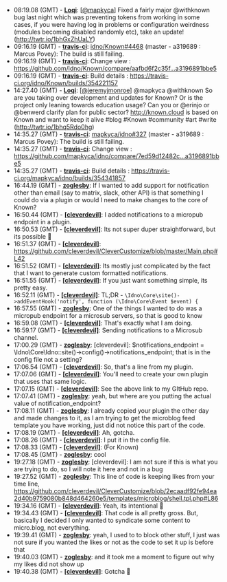 * <a id="08:19.08">08:19.08 (GMT)</a> - __[Loqi](https://github.com/Loqi)__: [<a href="https://twitter.com/mapkyca">@mapkyca</a>] Fixed a fairly major @withknown bug last night which was preventing tokens from working in some cases, if you were having log in problems or configuration weirdness (modules becoming disabled randomly etc), take an update! (http://twtr.io/1bhGxZhUaLY)
* <a id="09:16.19">09:16.19 (GMT)</a> - __[travis-ci](https://github.com/travis-ci)__: <a href="https://github.com/idno/Known/issues/4468">idno/Known#4468</a> (master - a319689 : Marcus Povey): The build is still failing.
* <a id="09:16.19">09:16.19 (GMT)</a> - __[travis-ci](https://github.com/travis-ci)__: Change view : https://github.com/idno/Known/compare/aafbd6f2c35f...a3196891bbe5
* <a id="09:16.19">09:16.19 (GMT)</a> - __[travis-ci](https://github.com/travis-ci)__: Build details : https://travis-ci.org/idno/Known/builds/354221157
* <a id="14:27.40">14:27.40 (GMT)</a> - __[Loqi](https://github.com/Loqi)__: [<a href="https://twitter.com/jeremyjmonroe">@jeremyjmonroe</a>] @mapkyca @withknown So are you taking over development and updates for Known? Or is the project only leaning towards education usage? Can you or @erinjo or @benwerd clarify plan for public sector? http://known.cloud is based on Known and want to keep it alive #blog #Known #community #art #write (http://twtr.io/1bhq5Rdo0hg)
* <a id="14:35.27">14:35.27 (GMT)</a> - __[travis-ci](https://github.com/travis-ci)__: <a href="https://github.com/mapkyca/idno/issues/327">mapkyca/idno#327</a> (master - a319689 : Marcus Povey): The build is still failing.
* <a id="14:35.27">14:35.27 (GMT)</a> - __[travis-ci](https://github.com/travis-ci)__: Change view : https://github.com/mapkyca/idno/compare/7ed59d12482c...a3196891bbe5
* <a id="14:35.27">14:35.27 (GMT)</a> - __[travis-ci](https://github.com/travis-ci)__: Build details : https://travis-ci.org/mapkyca/idno/builds/354341857
* <a id="16:44.19">16:44.19 (GMT)</a> - __[zoglesby](https://github.com/zoglesby)__: If I wanted to add support for notification other than email (say to matrix, slack, other API) is that something I could do via a plugin or would I need to make changes to the core of Known?
* <a id="16:50.44">16:50.44 (GMT)</a> - __[[cleverdevil]](https://github.com/[cleverdevil])__: I added notifications to a micropub endpoint in a plugin.
* <a id="16:50.53">16:50.53 (GMT)</a> - __[[cleverdevil]](https://github.com/[cleverdevil])__: Its not super duper straightforward, but its possible 🙂
* <a id="16:51.37">16:51.37 (GMT)</a> - __[[cleverdevil]](https://github.com/[cleverdevil])__: https://github.com/cleverdevil/CleverCustomize/blob/master/Main.php#L42
* <a id="16:51.52">16:51.52 (GMT)</a> - __[[cleverdevil]](https://github.com/[cleverdevil])__: Its mostly just complicated by the fact that I want to generate custom formatted notifications.
* <a id="16:51.55">16:51.55 (GMT)</a> - __[[cleverdevil]](https://github.com/[cleverdevil])__: If you just want something simple, its pretty easy.
* <a id="16:52.11">16:52.11 (GMT)</a> - __[[cleverdevil]](https://github.com/[cleverdevil])__: TL;DR - `\Idno\Core\site()->addEventHook('notify', function (\Idno\Core\Event $event) {`
* <a id="16:57.55">16:57.55 (GMT)</a> - __[zoglesby](https://github.com/zoglesby)__: One of the things I wanted to do was a micropub endpoint for a microsub servers, so that is good to know
* <a id="16:59.08">16:59.08 (GMT)</a> - __[[cleverdevil]](https://github.com/[cleverdevil])__: That's exactly what I am doing.
* <a id="16:59.17">16:59.17 (GMT)</a> - __[[cleverdevil]](https://github.com/[cleverdevil])__: Sending notifications to a Microsub channel.
* <a id="17:00.29">17:00.29 (GMT)</a> - __[zoglesby](https://github.com/zoglesby)__: [cleverdevil]: $notifications_endpoint = \Idno\Core\Idno::site()->config()->notifications_endpoint; that is in the config file not a setting?
* <a id="17:06.54">17:06.54 (GMT)</a> - __[[cleverdevil]](https://github.com/[cleverdevil])__: So, that's a line from my plugin.
* <a id="17:07.06">17:07.06 (GMT)</a> - __[[cleverdevil]](https://github.com/[cleverdevil])__: You'll need to create your own plugin that uses that same logic.
* <a id="17:07.15">17:07.15 (GMT)</a> - __[[cleverdevil]](https://github.com/[cleverdevil])__: See the above link to my GItHub repo.
* <a id="17:07.41">17:07.41 (GMT)</a> - __[zoglesby](https://github.com/zoglesby)__: yeah, but where are you putting the actual value of notification_endpoint?
* <a id="17:08.11">17:08.11 (GMT)</a> - __[zoglesby](https://github.com/zoglesby)__: I already copied your plugin the other day and made changes to it, as I am trying to get the microblog feed template you have working, just did not notice this part of the code.
* <a id="17:08.19">17:08.19 (GMT)</a> - __[[cleverdevil]](https://github.com/[cleverdevil])__: Ah, gotcha.
* <a id="17:08.26">17:08.26 (GMT)</a> - __[[cleverdevil]](https://github.com/[cleverdevil])__: I put it in the config file.
* <a id="17:08.33">17:08.33 (GMT)</a> - __[[cleverdevil]](https://github.com/[cleverdevil])__: (For Known)
* <a id="17:08.45">17:08.45 (GMT)</a> - __[zoglesby](https://github.com/zoglesby)__: cool
* <a id="19:27.18">19:27.18 (GMT)</a> - __[zoglesby](https://github.com/zoglesby)__: [cleverdevil]: I am not sure if this is what you are trying to do, so I will note it here and not in a bug
* <a id="19:27.52">19:27.52 (GMT)</a> - __[zoglesby](https://github.com/zoglesby)__: This line of code is keeping likes from your time line, https://github.com/cleverdevil/CleverCustomize/blob/2ecaadf92fe94ea2d40b9759080b848d464260e5/templates/microblog/shell.tpl.php#L86
* <a id="19:34.16">19:34.16 (GMT)</a> - __[[cleverdevil]](https://github.com/[cleverdevil])__: Yeah, its intentional 🙂
* <a id="19:34.43">19:34.43 (GMT)</a> - __[[cleverdevil]](https://github.com/[cleverdevil])__: That code is all pretty gross. But, basically I decided I only wanted to syndicate some content to micro.blog, not everything.
* <a id="19:39.41">19:39.41 (GMT)</a> - __[zoglesby](https://github.com/zoglesby)__: yeah, I used to to block other stuff, I just was not sure if you wanted the likes or not as the code to set it up is before that
* <a id="19:40.03">19:40.03 (GMT)</a> - __[zoglesby](https://github.com/zoglesby)__: and it took me a moment to figure out why my likes did not show up
* <a id="19:40.38">19:40.38 (GMT)</a> - __[[cleverdevil]](https://github.com/[cleverdevil])__: Gotcha 🙂

